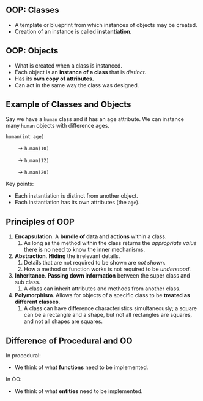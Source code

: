 ## OOP: Classes

- A template or blueprint from which instances of objects may be created.
- Creation of an instance is called **instantiation**_**.**_

## OOP: Objects

- What is created when a class is instanced.
- Each object is an **instance of a class** that is _distinct._
- Has its **own copy of attributes.**
- Can act in the same way the class was designed.

## Example of Classes and Objects

Say we have a `human` class and it has an age attribute. We can instance many `human` objects with difference ages.

`human(int age)`

        -> `human(10)`

        -> `human(12)`

        -> `human(20)`

Key points:

- Each instantiation is distinct from another object.
- Each instantiation has its own attributes (the `age`).

## Principles of OOP

1. **Encapsulation**. A **bundle of data and actions** within a class.
    1. As long as the method within the class returns the _appropriate value_ there is no need to know the inner mechanisms.
2. **Abstraction**. **Hiding** the irrelevant details.
    1. Details that are not required to be shown are _not shown_.
    2. How a method or function works is not required to be _understood_.
3. **Inheritance**. **Passing down information** between the super class and sub class.
    1. A class can inherit attributes and methods from another class.
4. **Polymorphism**. Allows for objects of a specific class to be **treated as different classes**.
    1. A class can have difference characteristics simultaneously; a square can be a rectangle and a shape, but not all rectangles are squares, and not all shapes are squares.

## Difference of Procedural and OO

In procedural:

- We think of what **functions** need to be implemented.

In OO:

- We think of what **entities** need to be implemented.